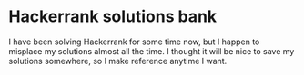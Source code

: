 # Hackerrank solutions bank
I have been solving Hackerrank for some time now, but I happen to misplace my solutions almost all the time. I thought it will be nice to save my solutions somewhere, so I make reference anytime I want.